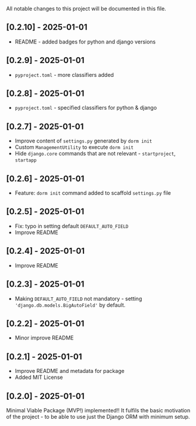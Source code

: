 All notable changes to this project will be documented in this file.

## [0.2.10] - 2025-01-01

- README - added badges for python and django versions

## [0.2.9] - 2025-01-01

- `pyproject.toml` - more classifiers added 

## [0.2.8] - 2025-01-01

- `pyproject.toml` - specified classifiers for python & django 

## [0.2.7] - 2025-01-01

- Improve content of `settings.py` generated by `dorm init`
- Custom `ManagementUtility` to execute `dorm init`
- Hide `django.core` commands that are not relevant - `startproject`, `startapp` 

## [0.2.6] - 2025-01-01

- Feature: `dorm init` command added to scaffold `settings.py` file

## [0.2.5] - 2025-01-01

- Fix: typo in setting default `DEFAULT_AUTO_FIELD`
- Improve README

## [0.2.4] - 2025-01-01

- Improve README 

## [0.2.3] - 2025-01-01

- Making `DEFAULT_AUTO_FIELD` not mandatory - setting `'django.db.models.BigAutoField'` by default.

## [0.2.2] - 2025-01-01

- Minor improve README

## [0.2.1] - 2025-01-01

- Improve README and metadata for package
- Added MIT License

## [0.2.0] - 2025-01-01

Minimal Viable Package (MVP!) implemented!!
It fulfils the basic motivation of the project - to be able to use just the Django ORM with minimum setup.
